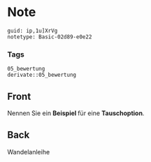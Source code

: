 # Note
```
guid: ip,1u]XrVg
notetype: Basic-02d89-e0e22
```

### Tags
```
05_bewertung
derivate::05_bewertung
```

## Front
Nennen Sie ein <b>Beispiel </b>für eine <b>Tauschoption</b>.

## Back
Wandelanleihe
